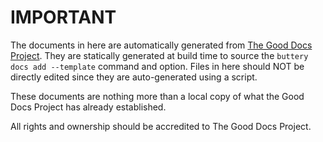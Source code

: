 # IMPORTANT

The documents in here are automatically generated from [The Good Docs Project](https://www.thegooddocsproject.dev/). They are statically generated at build time to source the `buttery docs add --template` command and option. Files in here should NOT be directly edited since they are auto-generated using a script.

These documents are nothing more than a local copy of what the Good Docs Project has already established.

All rights and ownership should be accredited to The Good Docs Project.
